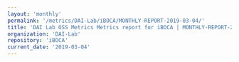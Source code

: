 ```yaml
---
layout: 'monthly'
permalink: '/metrics/DAI-Lab/iBOCA/MONTHLY-REPORT-2019-03-04/'
title: 'DAI Lab OSS Metrics Metrics report for iBOCA | MONTHLY-REPORT-2019-03-04'
organization: 'DAI-Lab'
repository: 'iBOCA'
current_date: '2019-03-04'
---
```

